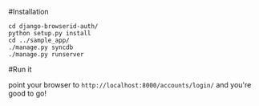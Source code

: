 #Installation

    cd django-browserid-auth/
    python setup.py install
    cd ../sample_app/
    ./manage.py syncdb
    ./manage.py runserver

#Run it

point your browser to `http://localhost:8000/accounts/login/` and you're good to go!
